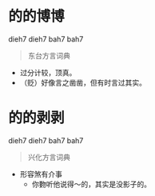 # 的的博博
dieh7 dieh7 bah7 bah7
> 东台方言词典
- 过分计较，顶真。
- （贬）好像言之凿凿，但有时言过其实。

# 的的剥剥
dieh7 dieh7 bah7 bah7
> 兴化方言词典
- 形容煞有介事
  - 你覅听他说得～的，其实是没影子的。
